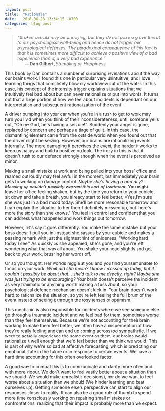 ```yaml
---
layout: post
title:  "Rationale"
date:   2018-06-28 13:54:15 -0700
categories: blog post
---
```


>*“Broken pencils may be annoying, but they do not pose a grave threat to our psychological well-being and hence do not trigger our psychological defenses. The paradoxical consequence of this fact is that it is sometimes more difficult to achieve a positive view of a bad experience than of a very bad experience.”*       
>&nbsp;&nbsp;&nbsp;&nbsp;&nbsp;&nbsp;__&mdash; Dan Gilbert__, *Stumbling on Happiness*

This book by Dan contains a number of surprising revelations about the way our brains work. I found this one in particular very unintuitive, and I love learning things that completely blow my worldview out of the water. In this case, his concept of the intensity trigger explains situations that we intuitively feel bad about but can never rationalize or put into words. It turns out that a large portion of how we feel about incidents is dependant on our interpretation and subsequent rationalization of the event. 

A driver bumping into your car when you're in a rush to get to work may turn you livid when you think of their inconsiderateness, until someone yells out, "Oh my God, he's having a seizure!". Suddenly your anger is gone, replaced by concern and perhaps a tinge of guilt. In this case, the dismantling element came from the outside world when you found out that the driver might be seizing. However, our brains are rationalizing events internally. The more damaging it perceives the event, the harder it works to keep us happy and build a positive outlook. The irony in this is that it doesn't rush to our defence strongly enough when the event is perceived as minor. 

Making a small mistake at work and being pulled into your boss' office and reamed out loudly may feel awful in the moment, but immediately your brain gets to working on damage control. *Maybe she's having a bad day? Messing up couldn't possibly warrant this sort of treatment.* You might leave her office feeling shaken, but by the time you return to your cubicle, sit down and take a breath, you already start to feel better. *Yes,I'm sure she was just in a bad mood today. She'll be more reasonable tomorrow and I can explain the situation to her then. I definitely messed up, but there's more the story than she knows." You feel in control and confident that you can address what happened and work things out tomorrow. 

However, let's say it goes differently. You make the same mistake, but your boss doesn't pull you in. Instead she passes by your cubicle and makes a passing remark with just the slightest hint of snideness, "Working hard today I see." As quickly as she appeared, she's gone, and you're left wondering what that was all about. You shake your head slightly and get back to your work, brushing her words off.

Or so you thought. Her worlds niggle at you and you find yourself unable to focus on your work. *What did she mean? I know I messed up today, but it couldn't possibly be about that... she'd talk to me directly, right? Maybe she was just trying to be encouraging?* Your brain doesn't perceive the incident as very traumatic or anything worth making a fuss about, so your psychological defence mechanism doesn't kick in. Your brain doesn't work hard to rationalize the situation, so you're left feeling the full brunt of the event instead of seeing it through the rosy lenses of optimism. 

This mechanic is also responsible for incidents where we see someone else go through a traumatic incident and we feel bad for them, sometimes worse than they feel themselves. Because we're not accounting for their brain working to make them feel better, we often have a misperception of how they're really feeling and can end up coming across *too* sympathetic. If we were to actually experience the same event as them, our brains would rationalize it well enough that we'd feel better than we think we would. This is part of why we're so bad at affective forecasting, which is predicting our emotional state in the future or in response to certain events. We have a hard time accounting for this often overlooked factor. 

A good way to combat this is to communicate and clarify more often and with more vigour. We don't want to feel vastly better about a situation than we should (We would make unrealistic decisions), nor do we want to feel worse about a situation than we should (We hinder learning and beat ourselves up). Getting someone else's perspective can start to align our responses closer to reality. It can also be a good rule of thumb to spend more time consciously working on repairing small mistakes or confrontations, realizing that their impact is probably more than we expect. 













